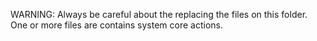 WARNING: Always be careful about the replacing the files on this folder. One or more files are contains system core actions.